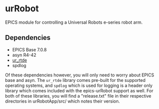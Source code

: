 # urRobot
EPICS module for controlling a Universal Robots e-series robot arm.

## Dependencies
- EPICS Base 7.0.8
- asyn R4-42
- [ur_rtde](https://gitlab.com/sdurobotics/ur_rtde)
- spdlog

Of these dependencies however, you will only need to worry about EPICS base and asyn. The `ur_rtde` library
comes pre-built for the supported operating systems, and `spdlog` which is used for logging is a header only
library which comes included with the epics-urRobot support as well. For both of these libraries, you will find
a "release.txt" file in their respective directories in urRobotApp/src/ which notes their version.

